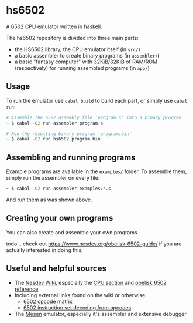 # hs6502

A 6502 CPU emulator written in haskell.

The hs6502 repository is divided into three main parts:

- the HS6502 library, the CPU emulator itself (in `src/`)
- a basic assembler to create binary programs (in `assembler/`)
- a basic "fantasy computer" with 32KiB/32KiB of RAM/ROM (respectively) for running assembled programs (in `app/`)

## Usage

To run the emulator use `cabal build` to build each part, or simply use `cabal run`:

``` sh
# Assemble the 6502 assembly file 'program.s' into a binary program
~ $ cabal -O2 run assembler program.s

# Run the resulting binary program 'program.bin'
~ $ cabal -O2 run hs6502 program.bin
```

## Assembling and running programs

Example programs are available in the `examples/` folder. To assemble them, simply run the assembler on every file:

```sh
~ $ cabal -O2 run assembler examples/*.s
```

And run them as was shown above.

## Creating your own programs

You can also create and assemble your own programs.

todo... check out https://www.nesdev.org/obelisk-6502-guide/ if you are actually interested in doing this.


## Useful and helpful sources

- The [Nesdev Wiki](https://www.nesdev.org/wiki/Nesdev_Wiki), especially the [CPU section](https://www.nesdev.org/wiki/CPU) and [obelisk 6502 reference](https://www.nesdev.org/obelisk-6502-guide/)
- Including external links found on the wiki or otherwise:
    - [6502 opcode matrix](https://www.oxyron.de/html/opcodes02.html)
    - [6502 instruction set decoding from opcodes](https://llx.com/Neil/a2/opcodes.html#ins02)
- The [Mesen](https://www.github.com/SourMesen/Mesen2) emulator, especially it's assembler and extensive debugger
